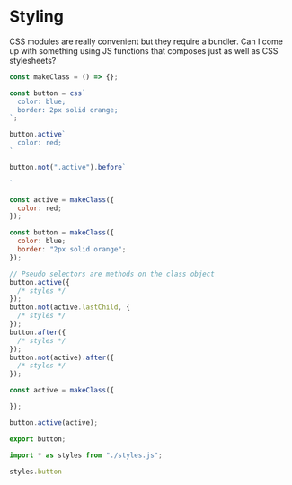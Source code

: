 # Styling

CSS modules are really convenient but they require a bundler. Can I come up with something using JS functions that composes just as well as CSS stylesheets?

```js
const makeClass = () => {};

const button = css`
  color: blue;
  border: 2px solid orange;
`;

button.active`
  color: red;
`

button.not(".active").before`

`

const active = makeClass({
  color: red;
});

const button = makeClass({
  color: blue;
  border: "2px solid orange";
});

// Pseudo selectors are methods on the class object
button.active({
  /* styles */
});
button.not(active.lastChild, {
  /* styles */
});
button.after({
  /* styles */
});
button.not(active).after({
  /* styles */
});

const active = makeClass({

});

button.active(active);

export button;

import * as styles from "./styles.js";

styles.button
```
